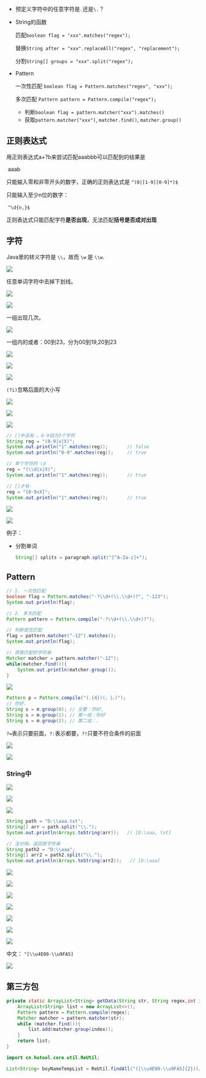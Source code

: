 
- 预定义字符中的任意字符是`.`还是`\.`？
- String的函数
  
    匹配`boolean flag = "xxx".matches("regex");`

    替换`String after = "xxx".replaceAll("regex", "replacement");`

    分割`String[] groups = "xxx".split("regex");`
- Pattern

    一次性匹配 `boolean flag = Pattern.matches("regex", "xxx");`
    
    多次匹配 `Pattern pattern = Pattern.compile("regex");`

    - 判断`boolean flag = pattern.matcher("xxx").matches()`
    - 获取`pattern.matcher("xxx")`, `matcher.find()`, `matcher.group()`

## 正则表达式

用正则表达式a+?b来尝试匹配aaabbb可以匹配到的结果是

​	aaab

只能输入零和非零开头的数字，正确的正则表达式是
	`^(0|[1-9][0-9]*)$`

只能输入至少n位的数字：

​	`^\d{n,}$`

正则表达式只能匹配字符**是否出现**，无法匹配**括号是否成对出现**

## 字符

Java里的转义字符是 `\\`，故而 `\w` 是 `\\w`.


![](https://cdn.jsdelivr.net/gh/sword4869/pic1@main/images/202407112114080.jpg)

任意单词字符中去掉下划线。

![](https://cdn.jsdelivr.net/gh/sword4869/pic1@main/images/202407112114081.jpg)

![](https://cdn.jsdelivr.net/gh/sword4869/pic1@main/images/202407112114082.jpg)


一组出现几次。

![](https://cdn.jsdelivr.net/gh/sword4869/pic1@main/images/202407112114083.jpg)

一组内的或者：00到23，分为00到19,20到23

![](https://cdn.jsdelivr.net/gh/sword4869/pic1@main/images/202407112114084.jpg)

![](https://cdn.jsdelivr.net/gh/sword4869/pic1@main/images/202407112114085.jpg)

![](https://cdn.jsdelivr.net/gh/sword4869/pic1@main/images/202407112114086.jpg)

`(?i)`忽略后面的大小写

![](https://cdn.jsdelivr.net/gh/sword4869/pic1@main/images/202407112114087.jpg)

![](https://cdn.jsdelivr.net/gh/sword4869/pic1@main/images/202407112114088.jpg)

![](https://cdn.jsdelivr.net/gh/sword4869/pic1@main/images/202407112114089.jpg)

```java
// ()中没有-，0-9视为3个字符
String reg = "(0-9|x|X)";
System.out.println("1".matches(reg));       // false
System.out.println("0-9".matches(reg));     // true

// 单个字符的 \d
reg = "(\\d|x|X)";
System.out.println("1".matches(reg));       // true

// []才有-
reg = "[0-9xX]";
System.out.println("1".matches(reg));       // true
```

![](https://cdn.jsdelivr.net/gh/sword4869/pic1@main/images/202407112114090.jpg)

![](https://cdn.jsdelivr.net/gh/sword4869/pic1@main/images/202407112114091.jpg)


例子：

- 分割单词

    ```java
    String[] splits = paragraph.split("[^A-Za-z]+");
    ```
## Pattern

```java
// 1. 一次性匹配
boolean flag = Pattern.matches("-?\\d+(\\.\\d+)?", "-123");
System.out.println(flag);

// 2. 多次匹配
Pattern pattern = Pattern.compile("-?\\d+(\\.\\d+)?");

// 判断是否匹配
flag = pattern.matcher("-12").matches();
System.out.println(flag);

// 获取匹配的字符串
Matcher matcher = pattern.matcher("-12");
while(matcher.find()){
    System.out.println(matcher.group());
}
```

![](https://cdn.jsdelivr.net/gh/sword4869/pic1@main/images/202407112114092.jpg)

```java
Pattern p = Pattern.compile("(.{4})(，|。)");
// 你好，
String s = m.group(0); // 全要：你好，
String s = m.group(1); // 第一组：你好
String s = m.group(2); // 第二组：，
```

`?=`表示只要前面，`?:`表示都要，`?!`只要不符合条件的前面

![](https://cdn.jsdelivr.net/gh/sword4869/pic1@main/images/202407112114093.jpg)


![](https://cdn.jsdelivr.net/gh/sword4869/pic1@main/images/202407112114094.jpg)

### String中

![](https://cdn.jsdelivr.net/gh/sword4869/pic1@main/images/202407112114095.jpg)

![](https://cdn.jsdelivr.net/gh/sword4869/pic1@main/images/202407112114096.jpg)

![](https://cdn.jsdelivr.net/gh/sword4869/pic1@main/images/202407112114097.jpg)

```java
String path = "D:\\aaa.txt";
String[] arr = path.split("\\.");
System.out.println(Arrays.toString(arr));   // [D:\aaa, txt]

// 没分隔，返回原字符串
String path2 = "D:\\aaa";
String[] arr2 = path2.split("\\.");
System.out.println(Arrays.toString(arr2));   // [D:\aaa]
```

![](https://cdn.jsdelivr.net/gh/sword4869/pic1@main/images/202407112114098.jpg)

![](https://cdn.jsdelivr.net/gh/sword4869/pic1@main/images/202407112114099.jpg)

![](https://cdn.jsdelivr.net/gh/sword4869/pic1@main/images/202407112114100.jpg)

![](https://cdn.jsdelivr.net/gh/sword4869/pic1@main/images/202407112114101.jpg)

![](https://cdn.jsdelivr.net/gh/sword4869/pic1@main/images/202407112114102.jpg)

![](https://cdn.jsdelivr.net/gh/sword4869/pic1@main/images/202407112114103.jpg)

![](https://cdn.jsdelivr.net/gh/sword4869/pic1@main/images/202407112114104.jpg)

中文： `"[\\u4E00-\\u9FA5]`

![](https://cdn.jsdelivr.net/gh/sword4869/pic1@main/images/202407112114105.jpg)

## 第三方包

```java
private static ArrayList<String> getData(String str, String regex,int index) {
    ArrayList<String> list = new ArrayList<>();
    Pattern pattern = Pattern.compile(regex);
    Matcher matcher = pattern.matcher(str);
    while (matcher.find()){
        list.add(matcher.group(index));
    }
    return list;
}

import cn.hutool.core.util.ReUtil;

List<String> boyNameTempList = ReUtil.findAll("([\\u4E00-\\u9FA5]{2})(、|。)", boyNameStr, 1);
```